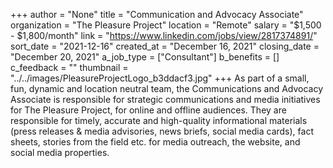 +++
author = "None"
title = "Communication and Advocacy Associate"
organization = "The Pleasure Project"
location = "Remote"
salary = "$1,500 - $1,800/month"
link = "https://www.linkedin.com/jobs/view/2817374891/"
sort_date = "2021-12-16"
created_at = "December 16, 2021"
closing_date = "December 20, 2021"
a_job_type = ["Consultant"]
b_benefits = []
c_feedback = ""
thumbnail = "../../images/PleasureProjectLogo_b3ddacf3.jpg"
+++
As part of a small, fun, dynamic and location neutral team, the Communications and Advocacy Associate is responsible for strategic communications and media initiatives for The Pleasure Project, for online and offline audiences. They are responsible for timely, accurate and high-quality informational materials (press releases & media advisories, news briefs, social media cards), fact sheets, stories from the field etc. for media outreach, the website, and social media properties.